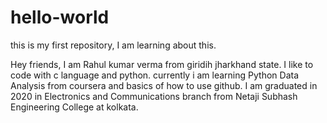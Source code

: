 # hello-world
this is my first repository, I am learning about this.

Hey friends, I am Rahul kumar verma from giridih jharkhand state. I like to code with c language and python. currently i am learning Python Data Analysis from coursera and basics of how to use github.
I am graduated in 2020 in Electronics and Communications branch from Netaji Subhash Engineering College at kolkata.
